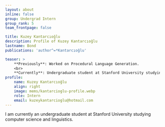 ```yaml
---
layout: about
inline: false
group: Undergrad Intern
group_rank: 5
team_frontpage: false

title: Kuzey Kantarcıoğlu
description: Profile of Kuzey Kantarcıoğlu
lastname: Bond
publications: 'author^=*Kantarcıoğlu'

teaser: >
    **Previously**: Worked on Procedural Language Generation.
    <br>
    **Currently**: Undergraduate student at Stanford University studying computer science and linguistics.
profile:
    name: Kuzey Kantarcıoğlu
    align: right
    image: mems/kantarcioglu-profile.webp
    role: Intern
    email: kuzeykantarcioglu@hotmail.com
---
```


I am currently an undergraduate student at Stanford University studying computer science and linguistics.